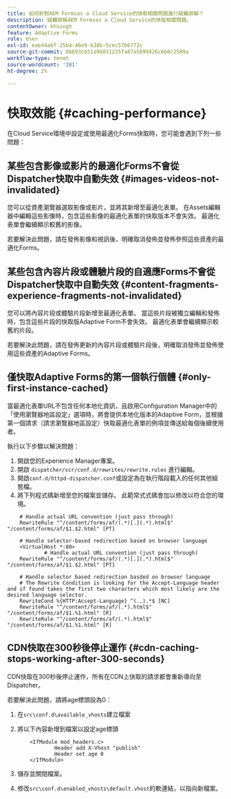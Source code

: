 ```yaml
---
title: 如何針對AEM Formsas a Cloud Service的快取相關問題進行疑難排解？
description: 疑難排解AEM Formsas a Cloud Service的快取相關問題。
contentOwner: khsingh
feature: Adaptive Forms
role: User
exl-id: eae44a6f-25b4-46e9-b38b-5cec57b6772c
source-git-commit: 0b693cb51a96011235fa87a5899426c6b0c2509a
workflow-type: tm+mt
source-wordcount: '381'
ht-degree: 2%

---
```


# 快取效能 {#caching-performance}

在Cloud Service環境中設定或使用最適化Forms快取時，您可能會遇到下列一些問題：

## 某些包含影像或影片的最適化Forms不會從Dispatcher快取中自動失效 {#images-videos-not-invalidated}

您可以從資產瀏覽器選取影像或影片，並將其新增至最適化表單。 在Assets編輯器中編輯這些影像時，包含這些影像的最適化表單的快取版本不會失效。 最適化表單會繼續顯示較舊的影像。

若要解決此問題，請在發佈影像和視訊後，明確取消發佈並發佈參照這些資產的最適化Forms。

## 某些包含內容片段或體驗片段的自適應Forms不會從Dispatcher快取中自動失效 {#content-fragments-experience-fragments-not-invalidated}

您可以將內容片段或體驗片段新增至最適化表單。 當這些片段被獨立編輯和發佈時，包含這些片段的快取版Adaptive Form不會失效。 最適化表單會繼續顯示較舊的片段。

若要解決此問題，請在發佈更新的內容片段或體驗片段後，明確取消發佈並發佈使用這些資產的Adaptive Forms。

## 僅快取Adaptive Forms的第一個執行個體 {#only-first-instance-cached}

當最適化表單URL不包含任何本地化資訊，且啟用Configuration Manager中的「使用瀏覽器地區設定」選項時，將會提供本地化版本的Adaptive Form，並根據第一個請求（請求瀏覽器地區設定）快取最適化表單的例項並傳送給每個後續使用者。

執行以下步驟以解決問題：

1. 開啟您的Experience Manager專案。
1. 開啟 `dispatcher/scr/conf.d/rewrites/rewrite.rules` 進行編輯。
1. 開啟`conf.d/httpd-dispatcher.conf`或設定為在執行階段載入的任何其他組態檔。
1. 將下列程式碼新增至您的檔案並儲存。 此範常式式碼會加以修改以符合您的環境。

```shellscript
    # Handle actual URL convention (just pass through)
    RewriteRule "^/content/forms/af/(.*)[.](.*).html$" "/content/forms/af/$1.$2.html" [PT]
    
    # Handle selector-based redirection based on browser language
    <VirtualHost *:80>
            # Handle actual URL convention (just pass through)
    RewriteRule "^/content/forms/af/(.*)[.](.*).html$" "/content/forms/af/$1.$2.html" [PT]

    # Handle selector based redirection basded on browser language
    # The Rewrite Condition is looking for the Accept-Language header and if found takes the first two characters which most likely are the desired language selector.
    RewriteCond %{HTTP:Accept-Language} ^(..).*$ [NC]
    RewriteRule "^/content/forms/af/(.*).html$" "/content/forms/af/$1.%1.html" [R]
    RewriteRule "^/content/forms/af/(.*).html$" "/content/forms/af/$1.%1.html" [R]
```

## CDN快取在300秒後停止運作 {#cdn-caching-stops-working-after-300-seconds}

CDN快取在300秒後停止運作，所有在CDN上快取的請求都會重新導向至Dispatcher。

若要解決此問題，請將age標頭設為0：

1. 在`src\conf.d\available_vhosts`建立檔案

1. 將以下內容新增到檔案以設定age標頭

   ```shellscript
       <IfModule mod_headers.c>
               Header add X-Vhost "publish"
               Header set age 0
       </IfModule>
   ```

1. 儲存並關閉檔案。
1. 修改`src\conf.d\enabled_vhosts\default.vhost`的軟連結，以指向新檔案。
